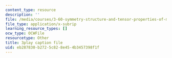```yaml
---
content_type: resource
description: ''
file: /media/courses/3-60-symmetry-structure-and-tensor-properties-of-materials-fall-2005/eb287830b2725c828e454b3457398f1f_pEOSGrQkn44.vtt
file_type: application/x-subrip
learning_resource_types: []
ocw_type: OCWFile
resourcetype: Other
title: 3play caption file
uid: eb287830-b272-5c82-8e45-4b3457398f1f
---
```

